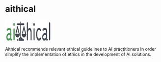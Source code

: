 # aithical
<img
  src="https://github.com/Bonam-M/aithical/blob/main/src/logofinal.png"
  alt="Alt text"
  title="Optional title"
  style=" display: inline-block; margin: 0 auto; width:150px ; height:70px ">

Aithical recommends relevant ethical guidelines to AI practitioners in order simplify the implementation of ethics in the development of AI solutions.
